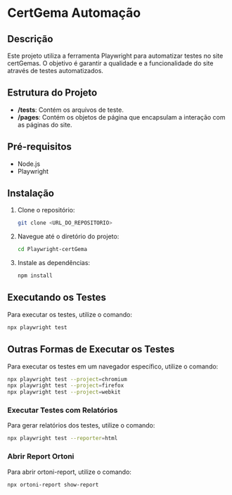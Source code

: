 # CertGema Automação

## Descrição
Este projeto utiliza a ferramenta Playwright para automatizar testes no site certGemas. O objetivo é garantir a qualidade e a funcionalidade do site através de testes automatizados.

## Estrutura do Projeto
- **/tests**: Contém os arquivos de teste.
- **/pages**: Contém os objetos de página que encapsulam a interação com as páginas do site.

## Pré-requisitos
- Node.js
- Playwright

## Instalação
1. Clone o repositório:
    ```sh
    git clone <URL_DO_REPOSITORIO>
    ```
2. Navegue até o diretório do projeto:
    ```sh
    cd Playwright-certGema
    ```
3. Instale as dependências:
    ```sh
    npm install
    ```

## Executando os Testes
Para executar os testes, utilize o comando:
```sh
npx playwright test
```

## Outras Formas de Executar os Testes
Para executar os testes em um navegador específico, utilize o comando:
```sh
npx playwright test --project=chromium
npx playwright test --project=firefox
npx playwright test --project=webkit
```

### Executar Testes com Relatórios
Para gerar relatórios dos testes, utilize o comando:
```sh
npx playwright test --reporter=html
```
### Abrir Report Ortoni
Para abrir ortoni-report, utilize o comando:
```sh
npx ortoni-report show-report
```


